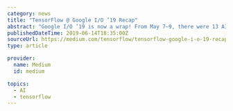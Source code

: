 ```yaml
---
category: news
title: "TensorFlow @ Google I/O ’19 Recap"
abstract: "Google I/O ’19 is now a wrap! From May 7–9, there were 13 AI and Machine Learning specific talks at I/O. TensorFlow was well represented with sessions on 2.0, AI for Mobile and IoT Devices, Swift for TensorFlow, TensorFlow Extended, TensorFlow.js ..."
publishedDateTime: 2019-06-14T18:35:00Z
sourceUrl: https://medium.com/tensorflow/tensorflow-google-i-o-19-recap-62b863affdfe
type: article

provider:
  name: Medium
  id: medium

topics:
  - AI
  - tensorflow
---
```

